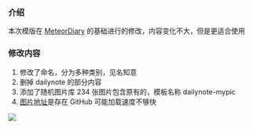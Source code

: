 ### 介绍

本次模版在 [MeteorDiary](https://github.com/zhangzz66/MeteorDiary) 的基础进行的修改，内容变化不大，但是更适合使用

### 修改内容

1. 修改了命名，分为多种类别，见名知意
2. 删掉 dailynote 的部分内容
3. 添加了随机图片库  234 张图片包含原有的，模板名称 dailynote-mypic
4. [图片地址](https://github.com/LaneDu/SiYuan-Pic/tree/main/pic)是存在 GitHub 可能加载速度不够快

![](https://cdn.nlark.com/yuque/0/2021/png/21376548/1625412027429-746af281-9110-440d-b1fd-088c9d1b7c9a.png?x-oss-process=image%2Fresize%2Cw_1496)


